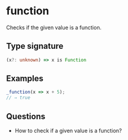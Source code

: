 # function

Checks if the given value is a function.

## Type signature

<!-- prettier-ignore-start -->
```typescript
(x?: unknown) => x is Function
```
<!-- prettier-ignore-end -->

## Examples

<!-- prettier-ignore-start -->
```javascript
_function(x => x + 5);
// ⇒ true
```
<!-- prettier-ignore-end -->

## Questions

- How to check if a given value is a function?
